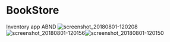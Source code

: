 # BookStore
Inventory app  ABND 
![screenshot_20180801-120208](https://user-images.githubusercontent.com/17669557/43691053-1cbd5640-9916-11e8-9896-d4b61e09ccc8.png)![screenshot_20180801-120156](https://user-images.githubusercontent.com/17669557/43691066-5e032ca6-9916-11e8-9626-42daf1db4bb8.png)![screenshot_20180801-120150](https://user-images.githubusercontent.com/17669557/43691073-7948fbd0-9916-11e8-91e2-c3345aa39b9e.png)


